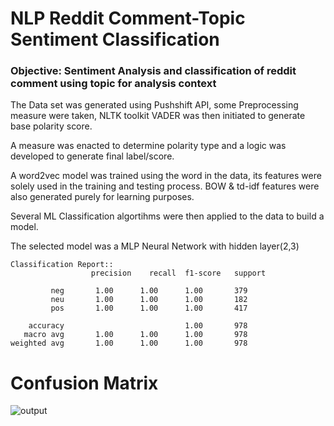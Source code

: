 <h1 allign:'center'> NLP Reddit Comment-Topic Sentiment Classification </h1>
<h3> Objective: Sentiment Analysis and classification of reddit comment using topic for analysis context </h3> 
<body>
<p>The Data set was generated using Pushshift API, some Preprocessing measure were taken, NLTK toolkit VADER was then initiated to generate base polarity score.</p>
<p> A measure was enacted to determine polarity type and a logic was developed to generate final label/score. </p>
<p> A word2vec model was trained using the word in the data, its features were solely used in the training and testing process. BOW & td-idf features were also generated purely for learning purposes. </p>
<p> Several ML Classification algortihms were then applied to the data to build a model. </p>
<p>The selected model was a MLP Neural Network with hidden layer(2,3) </p>
</body>


```
Classification Report::
                  precision    recall  f1-score   support

         neg       1.00      1.00      1.00       379
         neu       1.00      1.00      1.00       182
         pos       1.00      1.00      1.00       417

    accuracy                           1.00       978
   macro avg       1.00      1.00      1.00       978
weighted avg       1.00      1.00      1.00       978

```
 # Confusion Matrix 
![output](https://user-images.githubusercontent.com/78315034/146198184-95c18a49-8d49-41b0-8f9a-b4fa4b3a3921.png)
